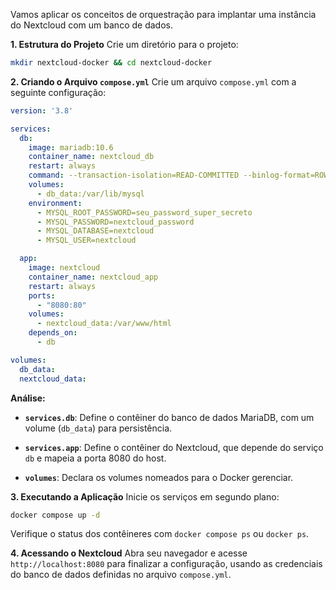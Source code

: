 Vamos aplicar os conceitos de orquestração para implantar uma instância do Nextcloud com um banco de dados.

**1. Estrutura do Projeto** Crie um diretório para o projeto:

```bash
mkdir nextcloud-docker && cd nextcloud-docker
```

**2. Criando o Arquivo `compose.yml`** Crie um arquivo `compose.yml` com a seguinte configuração:

```YAML
version: '3.8'

services:
  db:
    image: mariadb:10.6
    container_name: nextcloud_db
    restart: always
    command: --transaction-isolation=READ-COMMITTED --binlog-format=ROW
    volumes:
      - db_data:/var/lib/mysql
    environment:
      - MYSQL_ROOT_PASSWORD=seu_password_super_secreto
      - MYSQL_PASSWORD=nextcloud_password
      - MYSQL_DATABASE=nextcloud
      - MYSQL_USER=nextcloud

  app:
    image: nextcloud
    container_name: nextcloud_app
    restart: always
    ports:
      - "8080:80"
    volumes:
      - nextcloud_data:/var/www/html
    depends_on:
      - db

volumes:
  db_data:
  nextcloud_data:
```

**Análise:**

- **`services.db`**: Define o contêiner do banco de dados MariaDB, com um volume (`db_data`) para persistência.
    
- **`services.app`**: Define o contêiner do Nextcloud, que depende do serviço `db` e mapeia a porta 8080 do host.
    
- **`volumes`**: Declara os volumes nomeados para o Docker gerenciar.
    

**3. Executando a Aplicação** Inicie os serviços em segundo plano:

```bash
docker compose up -d
```

Verifique o status dos contêineres com `docker compose ps` ou `docker ps`.

**4. Acessando o Nextcloud** Abra seu navegador e acesse `http://localhost:8080` para finalizar a configuração, usando as credenciais do banco de dados definidas no arquivo `compose.yml`.